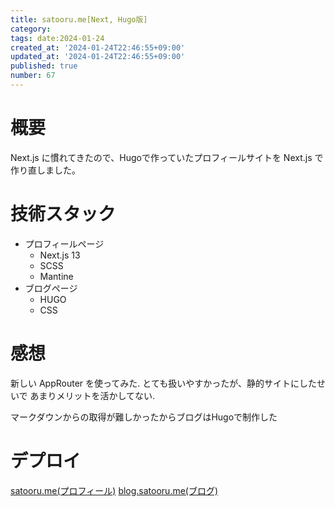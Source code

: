 ```yaml
---
title: satooru.me[Next, Hugo版]
category:
tags: date:2024-01-24
created_at: '2024-01-24T22:46:55+09:00'
updated_at: '2024-01-24T22:46:55+09:00'
published: true
number: 67
---
```


# 概要
Next.js に慣れてきたので、Hugoで作っていたプロフィールサイトを Next.js で作り直しました。

# 技術スタック
- プロフィールページ
    - Next.js 13
     - SCSS
     - Mantine
 - ブログページ
     - HUGO
     - CSS

# 感想
新しい AppRouter を使ってみた.
とても扱いやすかったが、静的サイトにしたせいで
あまりメリットを活かしてない.

マークダウンからの取得が難しかったからブログはHugoで制作した

# デプロイ
[satooru.me(プロフィール)](https://satooru.me)
[blog.satooru.me(ブログ)](https://blog.satooru.me)

